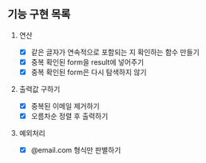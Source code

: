 ## 기능 구현 목록

1. 연산

   - [x] 같은 글자가 연속적으로 포함되는 지 확인하는 함수 만들기
   - [x] 중복 확인된 form을 result에 넣어주기
   - [x] 중복 확인된 form은 다시 탐색하지 않기

2. 출력값 구하기

   - [x] 중복된 이메일 제거하기
   - [x] 오름차순 정렬 후 출력하기

3. 예외처리
   - [x] @email.com 형식만 판별하기
